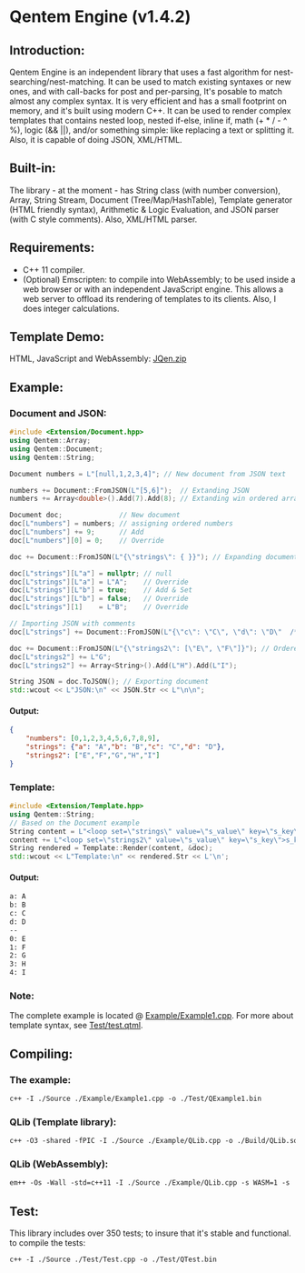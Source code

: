 # Qentem Engine (v1.4.2)

## Introduction:
Qentem Engine is an independent library that uses a fast algorithm for nest-searching/nest-matching. It can be used to match existing syntaxes or new ones, and with call-backs for post and per-parsing, It's posable to match almost any complex syntax. It is very efficient and has a small footprint on memory, and it's built using modern C++. It can be used to render complex templates that contains nested loop, nested if-else, inline if, math (+ * / - ^ %), logic (&& ||), and/or something simple: like replacing a text or splitting it. Also, it is capable of doing JSON, XML/HTML.

## Built-in:
The library - at the moment - has String class (with number conversion), Array, String Stream, Document (Tree/Map/HashTable), Template generator (HTML friendly syntax), Arithmetic & Logic Evaluation, and JSON parser (with C style comments). Also, XML/HTML parser.

## Requirements:
* C++ 11 compiler.
* (Optional) Emscripten: to compile into WebAssembly; to be used inside a web browser or with an independent JavaScript engine. This allows a web server to offload its rendering of templates to its clients. Also, I does integer calculations.

## Template Demo:
HTML, JavaScript and WebAssembly: [JQen.zip](https://github.com/HaniAmmar/Qentem-Engine/releases/download/v1.4.2/JQen.zip)

## Example:
### Document and JSON:
```cpp
#include <Extension/Document.hpp>
using Qentem::Array;
using Qentem::Document;
using Qentem::String;

Document numbers = L"[null,1,2,3,4]"; // New document from JSON text

numbers += Document::FromJSON(L"[5,6]");  // Extanding JSON
numbers += Array<double>().Add(7).Add(8); // Extanding win ordered array

Document doc;              // New document
doc[L"numbers"] = numbers; // assigning ordered numbers
doc[L"numbers"] += 9;      // Add
doc[L"numbers"][0] = 0;    // Override

doc += Document::FromJSON(L"{\"strings\": { }}"); // Expanding document with unordered array

doc[L"strings"][L"a"] = nullptr; // null
doc[L"strings"][L"a"] = L"A";    // Override
doc[L"strings"][L"b"] = true;    // Add & Set
doc[L"strings"][L"b"] = false;   // Override
doc[L"strings"][1]    = L"B";    // Override

// Importing JSON with comments
doc[L"strings"] += Document::FromJSON(L"{\"c\": \"C\", \"d\": \"D\"  /* \"e\": \"E\" */}", true);

doc += Document::FromJSON(L"{\"strings2\": [\"E\", \"F\"]}"); // Ordered strings
doc[L"strings2"] += L"G";
doc[L"strings2"] += Array<String>().Add(L"H").Add(L"I");

String JSON = doc.ToJSON(); // Exporting document
std::wcout << L"JSON:\n" << JSON.Str << L"\n\n";
```
#### Output:
```json
{
    "numbers": [0,1,2,3,4,5,6,7,8,9],
    "strings": {"a": "A","b": "B","c": "C","d": "D"},
    "strings2": ["E","F","G","H","I"]
}
```

### Template:
```cpp
#include <Extension/Template.hpp>
using Qentem::String;
// Based on the Document example
String content = L"<loop set=\"strings\" value=\"s_value\" key=\"s_key\">s_key: s_value\n</loop>--\n";
content += L"<loop set=\"strings2\" value=\"s_value\" key=\"s_key\">s_key: s_value\n</loop>";
String rendered = Template::Render(content, &doc);
std::wcout << L"Template:\n" << rendered.Str << L'\n';
```
#### Output:
```txt
a: A
b: B
c: C
d: D
--
0: E
1: F
2: G
3: H
4: I
```

### Note:
The complete example is located @ [Example/Example1.cpp](https://github.com/HaniAmmar/Qentem-Engine/blob/master/Example/Example1.cpp). For more about template syntax, see [Test/test.qtml](https://github.com/HaniAmmar/Qentem-Engine/blob/master/Test/test.qtml).


## Compiling:

### The example:
```txt
c++ -I ./Source ./Example/Example1.cpp -o ./Test/QExample1.bin
```

### QLib (Template library):
```txt
c++ -O3 -shared -fPIC -I ./Source ./Example/QLib.cpp -o ./Build/QLib.so
```

### QLib (WebAssembly):
```txt
em++ -Os -Wall -std=c++11 -I ./Source ./Example/QLib.cpp -s WASM=1 -s 'EXTRA_EXPORTED_RUNTIME_METHODS=['ccall', 'cwrap']' -o ./Example/JQen/JQen.js
```

## Test:
This library includes over 350 tests; to insure that it's stable and functional. to compile the tests:
```txt
c++ -I ./Source ./Test/Test.cpp -o ./Test/QTest.bin
```
